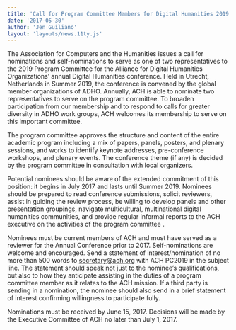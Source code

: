 ```yaml
---
title: 'Call for Program Committee Members for Digital Humanities 2019'
date: '2017-05-30'
author: 'Jen Guiliano'
layout: 'layouts/news.11ty.js'
---
```

The Association for Computers and the Humanities issues a call for nominations and self-nominations to serve as one of two representatives to the 2019 Program Committee for the Alliance for Digital Humanities Organizations’ annual Digital Humanities conference. Held in Utrecht, Netherlands in Summer 2019, the conference is convened by the global member organizations of ADHO. Annually, ACH is able to nominate two representatives to serve on the program committee. To broaden participation from our membership and to respond to calls for greater diversity in ADHO work groups, ACH welcomes its membership to serve on this important committee.

The program committee approves the structure and content of the entire academic program including a mix of papers, panels, posters, and plenary sessions, and works to identify keynote addresses, pre-conference workshops, and plenary events. The conference theme (if any) is decided by the program committee in consultation with local organizers.

Potential nominees should be aware of the extended commitment of this position: it begins in July 2017 and lasts until Summer 2019. Nominees should be prepared to read conference submissions, solicit reviewers, assist in guiding the review process, be willing to develop panels and other presentation groupings, navigate multicultural, multinational digital humanities communities, and provide regular informal reports to the ACH executive on the activities of the program committee .

Nominees must be current members of ACH and must have served as a reviewer for the Annual Conference prior to 2017. Self-nominations are welcome and encouraged. Send a statement of interest/nomination of no more than 500 words to [secretary@ach.org](mailto:secretary@ach.org) with ACH PC2019 in the subject line. The statement should speak not just to the nominee’s qualifications, but also to how they anticipate assisting in the duties of a program committee member as it relates to the ACH mission. If a third party is sending in a nomination, the nominee should also send in a brief statement of interest confirming willingness to participate fully.

Nominations must be received by June 15, 2017. Decisions will be made by the Executive Committee of ACH no later than July 1, 2017.
